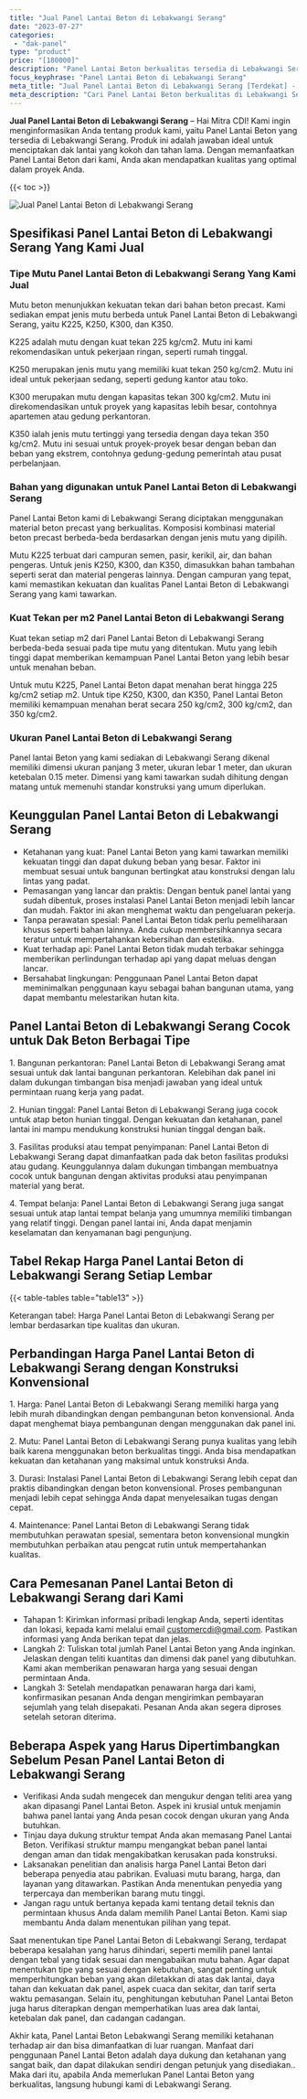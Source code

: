 ```yaml
---
title: "Jual Panel Lantai Beton di Lebakwangi Serang"
date: "2023-07-27"
categories:
 - "dak-panel"
type: "product"
price: "[180000]"
description: "Panel Lantai Beton berkualitas tersedia di Lebakwangi Serang. Solusi ideal untuk proyek konstruksi dengan kualitas unggul, Panel Lantai Beton memberikan ketahanan optimal untuk proyek pembangunan. Konsultasi gratis."
focus_keyphrase: "Panel Lantai Beton di Lebakwangi Serang"
meta_title: "Jual Panel Lantai Beton di Lebakwangi Serang [Terdekat] - CDI"
meta_description: "Cari Panel Lantai Beton berkualitas di Lebakwangi Serang?. Kami menyediakan Panel Lantai Beton premium untuk pembangunan. Penawaran spesial hanya di sini."
---
```


**Jual Panel Lantai Beton di Lebakwangi Serang** – Hai Mitra CDI! Kami ingin menginformasikan Anda tentang produk kami, yaitu Panel Lantai Beton yang tersedia di Lebakwangi Serang. Produk ini adalah jawaban ideal untuk menciptakan dak lantai yang kokoh dan tahan lama. Dengan memanfaatkan Panel Lantai Beton dari kami, Anda akan mendapatkan kualitas yang optimal dalam proyek Anda.

{{< toc >}}

![Jual Panel Lantai Beton di Lebakwangi Serang](/images/dak-panel/dak-panel-02.jpg)

## Spesifikasi Panel Lantai Beton di Lebakwangi Serang Yang Kami Jual

### Tipe Mutu Panel Lantai Beton di Lebakwangi Serang Yang Kami Jual

Mutu beton menunjukkan kekuatan tekan dari bahan beton precast. Kami sediakan empat jenis mutu berbeda untuk Panel Lantai Beton di Lebakwangi Serang, yaitu K225, K250, K300, dan K350.

K225 adalah mutu dengan kuat tekan 225 kg/cm2. Mutu ini kami rekomendasikan untuk pekerjaan ringan, seperti rumah tinggal.

K250 merupakan jenis mutu yang memiliki kuat tekan 250 kg/cm2. Mutu ini ideal untuk pekerjaan sedang, seperti gedung kantor atau toko.

K300 merupakan mutu dengan kapasitas tekan 300 kg/cm2. Mutu ini direkomendasikan untuk proyek yang kapasitas lebih besar, contohnya apartemen atau gedung perkantoran.

K350 ialah jenis mutu tertinggi yang tersedia dengan daya tekan 350 kg/cm2. Mutu ini sesuai untuk proyek-proyek besar dengan beban dan beban yang ekstrem, contohnya gedung-gedung pemerintah atau pusat perbelanjaan.

### Bahan yang digunakan untuk Panel Lantai Beton di Lebakwangi Serang

Panel Lantai Beton kami di Lebakwangi Serang diciptakan menggunakan material beton precast yang berkualitas. Komposisi kombinasi material beton precast berbeda-beda berdasarkan dengan jenis mutu yang dipilih.

Mutu K225 terbuat dari campuran semen, pasir, kerikil, air, dan bahan pengeras. Untuk jenis K250, K300, dan K350, dimasukkan bahan tambahan seperti serat dan material pengeras lainnya. Dengan campuran yang tepat, kami memastikan kekuatan dan kualitas Panel Lantai Beton di Lebakwangi Serang yang kami tawarkan.

### Kuat Tekan per m2 Panel Lantai Beton di Lebakwangi Serang

Kuat tekan setiap m2 dari Panel Lantai Beton di Lebakwangi Serang berbeda-beda sesuai pada tipe mutu yang ditentukan. Mutu yang lebih tinggi dapat memberikan kemampuan Panel Lantai Beton yang lebih besar untuk menahan beban.

Untuk mutu K225, Panel Lantai Beton dapat menahan berat hingga 225 kg/cm2 setiap m2. Untuk tipe K250, K300, dan K350, Panel Lantai Beton memiliki kemampuan menahan berat secara 250 kg/cm2, 300 kg/cm2, dan 350 kg/cm2.

### Ukuran Panel Lantai Beton di Lebakwangi Serang

Panel lantai Beton yang kami sediakan di Lebakwangi Serang dikenal memiliki dimensi ukuran panjang 3 meter, ukuran lebar 1 meter, dan ukuran ketebalan 0.15 meter. Dimensi yang kami tawarkan sudah dihitung dengan matang untuk memenuhi standar konstruksi yang umum diperlukan.

## Keunggulan Panel Lantai Beton di Lebakwangi Serang

*   Ketahanan yang kuat: Panel Lantai Beton yang kami tawarkan memiliki kekuatan tinggi dan dapat dukung beban yang besar. Faktor ini membuat sesuai untuk bangunan bertingkat atau konstruksi dengan lalu lintas yang padat.
*   Pemasangan yang lancar dan praktis: Dengan bentuk panel lantai yang sudah dibentuk, proses instalasi Panel Lantai Beton menjadi lebih lancar dan mudah. Faktor ini akan menghemat waktu dan pengeluaran pekerja.
*   Tanpa perawatan spesial: Panel Lantai Beton tidak perlu pemeliharaan khusus seperti bahan lainnya. Anda cukup membersihkannya secara teratur untuk mempertahankan kebersihan dan estetika.
*   Kuat terhadap api: Panel Lantai Beton tidak mudah terbakar sehingga memberikan perlindungan terhadap api yang dapat meluas dengan lancar.
*   Bersahabat lingkungan: Penggunaan Panel Lantai Beton dapat meminimalkan penggunaan kayu sebagai bahan bangunan utama, yang dapat membantu melestarikan hutan kita.

## Panel Lantai Beton di Lebakwangi Serang Cocok untuk Dak Beton Berbagai Tipe

1\.  Bangunan perkantoran: Panel Lantai Beton di Lebakwangi Serang amat sesuai untuk dak lantai bangunan perkantoran. Kelebihan dak panel ini dalam dukungan timbangan bisa menjadi jawaban yang ideal untuk permintaan ruang kerja yang padat.

2\.  Hunian tinggal: Panel Lantai Beton di Lebakwangi Serang juga cocok untuk atap beton hunian tinggal. Dengan kekuatan dan ketahanan, panel lantai ini mampu mendukung konstruksi hunian tinggal dengan baik.

3\.  Fasilitas produksi atau tempat penyimpanan: Panel Lantai Beton di Lebakwangi Serang dapat dimanfaatkan pada dak beton fasilitas produksi atau gudang. Keunggulannya dalam dukungan timbangan membuatnya cocok untuk bangunan dengan aktivitas produksi atau penyimpanan material yang berat.

4\.  Tempat belanja: Panel Lantai Beton di Lebakwangi Serang juga sangat sesuai untuk atap lantai tempat belanja yang umumnya memiliki timbangan yang relatif tinggi. Dengan panel lantai ini, Anda dapat menjamin keselamatan dan kenyamanan bagi pengunjung.

## Tabel Rekap Harga Panel Lantai Beton di Lebakwangi Serang Setiap Lembar

{{< table-tables table="table13" >}}

Keterangan tabel: Harga Panel Lantai Beton di Lebakwangi Serang per lembar berdasarkan tipe kualitas dan ukuran.

## Perbandingan Harga Panel Lantai Beton di Lebakwangi Serang dengan Konstruksi Konvensional

1\.  Harga: Panel Lantai Beton di Lebakwangi Serang memiliki harga yang lebih murah dibandingkan dengan pembangunan beton konvensional. Anda dapat menghemat biaya pembangunan dengan menggunakan dak panel ini.

2\.  Mutu: Panel Lantai Beton di Lebakwangi Serang punya kualitas yang lebih baik karena menggunakan beton berkualitas tinggi. Anda bisa mendapatkan kekuatan dan ketahanan yang maksimal untuk konstruksi Anda.

3\.  Durasi: Instalasi Panel Lantai Beton di Lebakwangi Serang lebih cepat dan praktis dibandingkan dengan beton konvensional. Proses pembangunan menjadi lebih cepat sehingga Anda dapat menyelesaikan tugas dengan cepat.

4\.  Maintenance: Panel Lantai Beton di Lebakwangi Serang tidak membutuhkan perawatan spesial, sementara beton konvensional mungkin membutuhkan perbaikan atau pengcat rutin untuk mempertahankan kualitas.

## Cara Pemesanan Panel Lantai Beton di Lebakwangi Serang dari Kami

*   Tahapan 1: Kirimkan informasi pribadi lengkap Anda, seperti identitas dan lokasi, kepada kami melalui email customercdi@gmail.com. Pastikan informasi yang Anda berikan tepat dan jelas.
*   Langkah 2: Tuliskan total jumlah Panel Lantai Beton yang Anda inginkan. Jelaskan dengan teliti kuantitas dan dimensi dak panel yang dibutuhkan. Kami akan memberikan penawaran harga yang sesuai dengan permintaan Anda.
*   Langkah 3: Setelah mendapatkan penawaran harga dari kami, konfirmasikan pesanan Anda dengan mengirimkan pembayaran sejumlah yang telah disepakati. Pesanan Anda akan segera diproses setelah setoran diterima.
## Beberapa Aspek yang Harus Dipertimbangkan Sebelum Pesan Panel Lantai Beton di Lebakwangi Serang

*   Verifikasi Anda sudah mengecek dan mengukur dengan teliti area yang akan dipasangi Panel Lantai Beton. Aspek ini krusial untuk menjamin bahwa panel lantai yang Anda pesan cocok dengan ukuran yang Anda butuhkan.
*   Tinjau daya dukung struktur tempat Anda akan memasang Panel Lantai Beton. Verifikasi struktur mampu mengangkat beban panel lantai dengan aman dan tidak mengakibatkan kerusakan pada konstruksi.
*   Laksanakan penelitian dan analisis harga Panel Lantai Beton dari beberapa penyedia atau pabrikan. Evaluasi mutu barang, harga, dan layanan yang ditawarkan. Pastikan Anda menentukan penyedia yang terpercaya dan memberikan barang mutu tinggi.
*   Jangan ragu untuk bertanya kepada kami tentang detail teknis dan permintaan khusus Anda dalam memilih Panel Lantai Beton. Kami siap membantu Anda dalam menentukan pilihan yang tepat.

Saat menentukan tipe Panel Lantai Beton di Lebakwangi Serang, terdapat beberapa kesalahan yang harus dihindari, seperti memilih panel lantai dengan tebal yang tidak sesuai dan mengabaikan mutu bahan. Agar dapat menentukan tipe yang sesuai dengan kebutuhan, sangat penting untuk memperhitungkan beban yang akan diletakkan di atas dak lantai, daya tahan dan kekuatan dak panel, aspek cuaca dan sekitar, dan tarif serta waktu pemasangan. Selain itu, penghitungan kebutuhan Panel Lantai Beton juga harus diterapkan dengan memperhatikan luas area dak lantai, ketebalan dak panel, dan cadangan cadangan.

Akhir kata, Panel Lantai Beton Lebakwangi Serang memiliki ketahanan terhadap air dan bisa dimanfaatkan di luar ruangan. Manfaat dari penggunaan Panel Lantai Beton adalah daya dukung dan ketahanan yang sangat baik, dan dapat dilakukan sendiri dengan petunjuk yang disediakan.. Maka dari itu, apabila Anda memerlukan Panel Lantai Beton yang berkualitas, langsung hubungi kami di Lebakwangi Serang.
